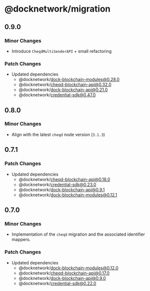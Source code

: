 # @docknetwork/migration

## 0.9.0

### Minor Changes

- Introduce `CheqdMultiSenderAPI` + small refactoring

### Patch Changes

- Updated dependencies
  - @docknetwork/dock-blockchain-modules@0.28.0
  - @docknetwork/cheqd-blockchain-api@0.32.0
  - @docknetwork/dock-blockchain-api@0.21.0
  - @docknetwork/credential-sdk@0.47.0

## 0.8.0

### Minor Changes

- Align with the latest `cheqd` node version (`3.1.3`)

## 0.7.1

### Patch Changes

- Updated dependencies
  - @docknetwork/cheqd-blockchain-api@0.18.0
  - @docknetwork/credential-sdk@0.23.0
  - @docknetwork/dock-blockchain-api@0.9.1
  - @docknetwork/dock-blockchain-modules@0.12.1

## 0.7.0

### Minor Changes

- Implementation of the `cheqd` migration and the associated identifier mappers.

### Patch Changes

- Updated dependencies
  - @docknetwork/dock-blockchain-modules@0.12.0
  - @docknetwork/cheqd-blockchain-api@0.17.0
  - @docknetwork/dock-blockchain-api@0.9.0
  - @docknetwork/credential-sdk@0.22.0
